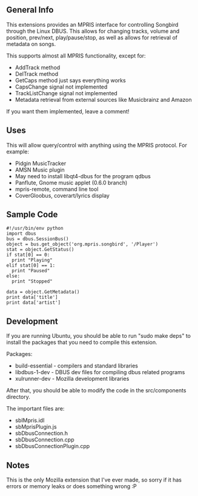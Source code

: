 
General Info
------------

This extensions provides an MPRIS interface for controlling Songbird through the Linux DBUS.
This allows for changing tracks, volume and position, prev/next, play/pause/stop, as well as allows for retrieval of metadata on songs.

This supports almost all MPRIS functionality, except for:

* AddTrack method
* DelTrack method
* GetCaps method just says everything works
* CapsChange signal not implemented
* TrackListChange signal not implemented
* Metadata retrieval from external sources like Musicbrainz and Amazon

If you want them implemented, leave a comment!


Uses
----

This will allow query/control with anything using the MPRIS protocol.
For example:

* Pidgin MusicTracker
* AMSN Music plugin
 * May need to install libqt4-dbus for the program qdbus
* Panflute, Gnome music applet (0.6.0 branch)
* mpris-remote, command line tool
* CoverGloobus, coverart/lyrics display


Sample Code
-----------

    #!/usr/bin/env python
    import dbus
    bus = dbus.SessionBus()
    object = bus.get_object('org.mpris.songbird', '/Player')
    stat = object.GetStatus()
    if stat[0] == 0:
      print "Playing"
    elif stat[0] == 1:
      print "Paused"
    else:
      print "Stopped"
    
    data = object.GetMetadata()
    print data['title']
    print data['artist']


Development
-----------

If you are running Ubuntu, you should be able to run "sudo make deps"
to install the packages that you need to compile this extension.

Packages:

* build-essential - compilers and standard libraries
* libdbus-1-dev   - DBUS dev files for compiling dbus related programs
* xulrunner-dev   - Mozilla development libraries

After that, you should be able to modify the code in the src/components directory.

The important files are:

* sbIMpris.idl
* sbMprisPlugin.js
* sbDbusConnection.h
* sbDbusConnection.cpp
* sbDbusConnectionPlugin.cpp


Notes
-----

This is the only Mozilla extension that I've ever made, so sorry
if it has errors or memory leaks or does something wrong :P

